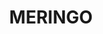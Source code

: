 ---
lastmod: '2025-04-06T06:05:20+00:00'
latitude: -35.939649
layout: suburb
longitude: 149.912199
postcode: '2537'
state: NSW
title: MERINGO
url: /nsw/meringo/
---